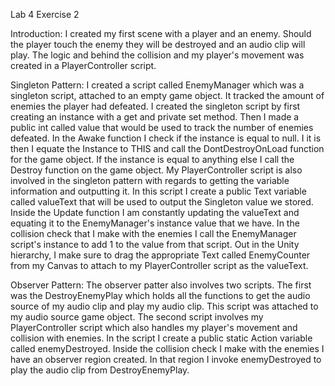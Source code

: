 Lab 4 Exercise 2

Introduction:
I created my first scene with a player and an enemy. Should the player touch the enemy they will be destroyed and an audio clip will play.
The logic and behind the collision and my player's movement was created in a PlayerController script.

Singleton Pattern:
I created a script called EnemyManager which was a singleton script, attached to an empty game object. It tracked the amount of enemies the player had defeated.
I created the singleton script by first creating an instance with a get and private set method.
Then I made a public int called value that would be used to track the number of enemies defeated.
In the Awake function I check if the instance is equal to null. I it is then I equate the Instance to THIS and call the DontDestroyOnLoad function for the game object.
If the instance is equal to anything else I call the Destroy function on the game object.
My PlayerController script is also involved in the singleton pattern with regards to getting the variable information and outputting it.
In this script I create a public Text variable called valueText that will be used to output the Singleton value we stored.
Inside the Update function I am constantly updating the valueText and equating it to the EnemyManager's instance value that we have.
In the collision check that I make with the enemies I call the EnemyManager script's instance to add 1 to the value from that script.
Out in the Unity hierarchy, I make sure to drag the appropriate Text called EnemyCounter from my Canvas to attach to my PlayerController script as the valueText.

Observer Pattern:
The observer patter also involves two scripts.
The first was the DestroyEnemyPlay which holds all the functions to get the audio source of my audio clip and play my audio clip.
This script was attached to my audio source game object.
The second script involves my PlayerController script which also handles my player's movement and collision with enemies.
In the script I create a public static Action variable called enemyDestroyed.
Inside the collision check I make with the enemies I have an observer region created.
In that region I invoke enemyDestroyed to play the audio clip from DestroyEnemyPlay.

